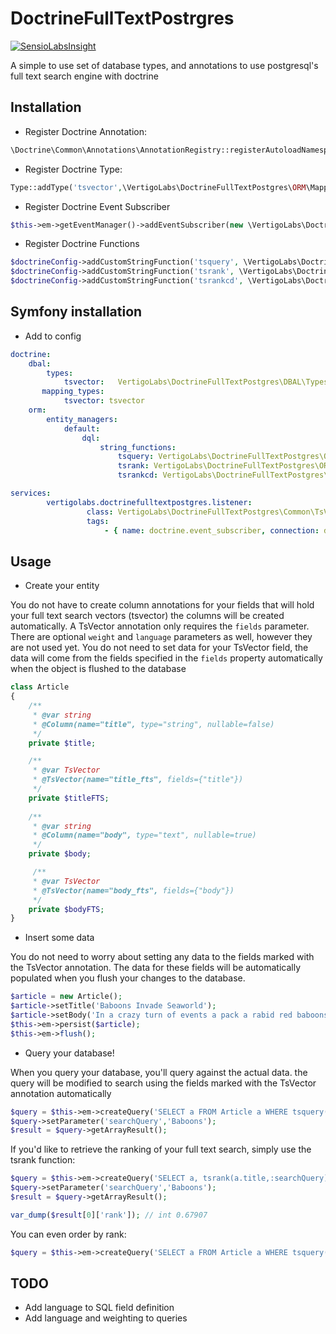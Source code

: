 # DoctrineFullTextPostrgres

[![SensioLabsInsight](https://insight.sensiolabs.com/projects/4754c670-381a-46fe-a0d6-42b189f83ebd/big.png)](https://insight.sensiolabs.com/projects/4754c670-381a-46fe-a0d6-42b189f83ebd)

A simple to use set of database types, and annotations to use postgresql's full text search engine with doctrine

## Installation
 * Register Doctrine Annotation:
 
 ```php
 \Doctrine\Common\Annotations\AnnotationRegistry::registerAutoloadNamespace("VertigoLabs\\DoctrineFullTextPostgres\\ORM\\Mapping\\");
 ```
 * Register Doctrine Type:
 
 ```php
 Type::addType('tsvector',\VertigoLabs\DoctrineFullTextPostgres\ORM\Mapping\TsVectorType::class);
 ```
 * Register Doctrine Event Subscriber
 
 ```php
 $this->em->getEventManager()->addEventSubscriber(new \VertigoLabs\DoctrineFullTextPostgres\Common\TsVectorSubscriber());
 ```
 
 * Register Doctrine Functions
 ```php
 $doctrineConfig->addCustomStringFunction('tsquery', \VertigoLabs\DoctrineFullTextPostgres\ORM\Query\AST\Functions\TsQueryFunction::class);
 $doctrineConfig->addCustomStringFunction('tsrank', \VertigoLabs\DoctrineFullTextPostgres\ORM\Query\AST\Functions\TsRankFunction::class);
 $doctrineConfig->addCustomStringFunction('tsrankcd', \VertigoLabs\DoctrineFullTextPostgres\ORM\Query\AST\Functions\TsRankCDFunction::class);
 ```
 
## Symfony installation
 
 * Add to config
 
 ```yaml
 doctrine:
     dbal:
         types:
             tsvector:   VertigoLabs\DoctrineFullTextPostgres\DBAL\Types\TsVector
        mapping_types:
             tsvector: tsvector
     orm:
         entity_managers:
             default:
                 dql:
                     string_functions:
                         tsquery: VertigoLabs\DoctrineFullTextPostgres\ORM\Query\AST\Functions\TsQueryFunction
                         tsrank: VertigoLabs\DoctrineFullTextPostgres\ORM\Query\AST\Functions\TsRankFunction
                         tsrankcd: VertigoLabs\DoctrineFullTextPostgres\ORM\Query\AST\Functions\TsRankCDFunction

services:
         vertigolabs.doctrinefulltextpostgres.listener:
                  class: VertigoLabs\DoctrineFullTextPostgres\Common\TsVectorSubscriber
                  tags:
                      - { name: doctrine.event_subscriber, connection: default }                         
 ```
 
## Usage
 * Create your entity
 
 You do not have to create column annotations for your fields that will hold your full text search vectors (tsvector) the columns will be created automatically.
 A TsVector annotation only requires the ```fields``` parameter. There are optional ```weight``` and ```language``` parameters as well, however they are not used yet.
 You do not need to set data for your TsVector field, the data will come from the fields specified in the ```fields``` property automatically when the object is flushed to the database
 
  ```php
  class Article
  {
      /**
       * @var string
       * @Column(name="title", type="string", nullable=false)
       */
      private $title;
  
      /**
       * @var TsVector
       * @TsVector(name="title_fts", fields={"title"})
       */
      private $titleFTS;
  	
      /**
       * @var string
       * @Column(name="body", type="text", nullable=true)
       */
      private $body;
  
       /**
       * @var TsVector
       * @TsVector(name="body_fts", fields={"body"})
       */
      private $bodyFTS;
  }
 ```
 
 * Insert some data
 
  You do not need to worry about setting any data to the fields marked with the TsVector annotation. The data for these fields will be automatically populated when you flush your changes to the database.
 
  ```php
  $article = new Article();
  $article->setTitle('Baboons Invade Seaworld');
  $article->setBody('In a crazy turn of events a pack a rabid red baboons invade Seaworld. Officials say that the Dolphins are being held hostage');
  $this->em->persist($article);
  $this->em->flush();
  ```
 
 * Query your database!
 
  When you query your database, you'll query against the actual data. the query will be modified to search using the fields marked with the TsVector annotation automatically
  
  ```php
  $query = $this->em->createQuery('SELECT a FROM Article a WHERE tsquery(a.title,:searchQuery) = true');
  $query->setParameter('searchQuery','Baboons');
  $result = $query->getArrayResult();
  ``` 
  
  If you'd like to retrieve the ranking of your full text search, simply use the tsrank function:
    
  ```php
  $query = $this->em->createQuery('SELECT a, tsrank(a.title,:searchQuery) as rank FROM Article a WHERE tsquery(a.title,:searchQuery) = true');
  $query->setParameter('searchQuery','Baboons');
  $result = $query->getArrayResult();
  
  var_dump($result[0]['rank']); // int 0.67907
  ``` 
  
  You can even order by rank:
    
  ```php
  $query = $this->em->createQuery('SELECT a FROM Article a WHERE tsquery(a.title,:searchQuery) = true ORDER BY tsrank(a.title,:searchQuery) DESC');
  ``` 
  
## TODO
 * Add language to SQL field definition
 * Add language and weighting to queries
